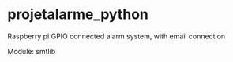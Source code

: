 # projetalarme_python

Raspberry pi GPIO connected alarm system, with email connection




Module:
smtlib

